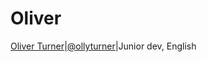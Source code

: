 # Oliver
[Oliver Turner](Oliver/README.md)|[@ollyturner](https://github.com/ollyturner)|Junior dev, English
